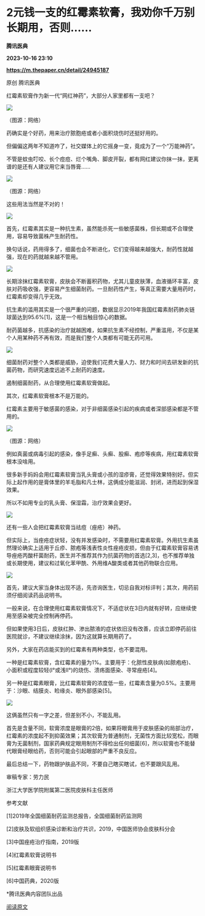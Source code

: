 # 2元钱一支的红霉素软膏，我劝你千万别长期用，否则……
**腾讯医典**

**2023-10-16 23:10**

**https://m.thepaper.cn/detail/24945187**

原创 腾讯医典

红霉素软膏作为新一代“网红神药”，大部分人家里都有一支吧？

![](https://imagepphcloud.thepaper.cn/pph/image/274/282/27.jpg)

（图源：网络）

药确实是个好药，用来治疗脓胞疮或者小面积烧伤时还挺好用的。

但偏偏这两年不知道咋了，社交媒体上的它摇身一变，竟成为了一个“万能神药”。

不管是蚊虫叮咬、长个痘痘、烂个嘴角、脚皮开裂，都有网红建议你抹一抹，更离谱的是还有人建议用它来当唇膏……

![](https://imagepphcloud.thepaper.cn/pph/image/274/282/30.jpg)

（图源：网络）

这些用法当然是不对的！

![](https://imagepphcloud.thepaper.cn/pph/image/274/282/33.jpg)

首先，红霉素其实是一种抗生素，虽然能杀死一些敏感菌株，但长期或不合理使用，容易导致菌株产生耐药性。

换句话说，药用得多了，细菌也会不断进化，它们变得越来越强大，耐药性就越强，现在的药就越来越不管用。

![](https://imagepphcloud.thepaper.cn/pph/image/274/282/35.jpg)

长期涂抹红霉素软膏，皮肤会不断蓄积药物，尤其儿童皮肤薄，血液循环丰富，皮肤对药吸收强，更容易产生细菌耐药。一旦耐药性产生，等真正需要大量用药时，红霉素却变得几乎无效。

抗生素的滥用其实是一个很严重的问题，数据显示2019年我国红霉素耐药肺炎链球菌达到95.6%\[1\]，这是一个相当触目惊心的数据。

耐药菌越多，抗感染的治疗就越困难，如果抗生素不经控制，严重滥用，不仅是某个人用某种药不再有效，而是我们整个人类都有可能无药可用。

![](https://imagepphcloud.thepaper.cn/pph/image/274/282/36.jpg)

细菌耐药对整个人类都是威胁，迫使我们花费大量人力、财力和时间去研发新的抗菌药物，而研究速度远追不上耐药的速度。

遏制细菌耐药，从合理使用红霉素软膏做起。

其次，红霉素软膏根本不是万能的。

红霉素主要用于敏感菌的感染，对于非细菌感染引起的疾病或者深部感染都是不管用的。

![](https://imagepphcloud.thepaper.cn/pph/image/274/282/38.jpg)

（图源：网络）

例如真菌或病毒引起的感染，像手足癣、头癣、股癣、疱疹等疾病，用红霉素软膏根本没啥用。

很多新手妈妈会用红霉素软膏当乳头膏或小孩的湿疹膏，还觉得效果特别好。但实际上起作用的是膏体里的羊毛脂和凡士林，这俩成分能滋润、封闭，进而起到保湿效果。

所以不如用专业的乳头膏、保湿霜，治疗效果会更好。

![](https://imagepphcloud.thepaper.cn/pph/image/274/282/40.jpg)

还有一些人会把红霉素软膏当祛痘（痤疮）神药。

但实际上，当痤疮症状轻，没有并发感染时，不需要用红霉素软膏。外用抗生素虽然理论确实上适用于丘疹、脓疱等浅表性炎性痤疮皮损，但由于红霉素软膏容易诱导痤疮丙酸杆菌耐药，医生并不推荐其作为抗菌药物的首选\[2,3\]，也不推荐单独或长期使用，建议和过氧化苯甲酰、外用维A酸类或者其他药物联合应用。

![](https://imagepphcloud.thepaper.cn/pph/image/274/282/42.jpg)

首先，建议大家当身体出现不适，先咨询医生，切忌自我对标评判；其次，用药前须仔细阅读药品说明书。

一般来说，在合理使用红霉素软膏情况下，不适症状在3日内就有好转，应继续使用至感染被完全控制再停药。

但如果使用3日后，皮肤红肿、渗出脓液的症状依旧没有改善，应该立即停药前往医院就诊，不建议继续涂抹，因为这就算长期用药了。

另外，大家在药店能买到的红霉素有两种类型，也不要混用。

一种是红霉素软膏，含红霉素的量为1%。主要用于：化脓性皮肤病(如脓疱疮)、小面积或程度较轻(Ⅰ°或浅Ⅱ°)的烧伤、溃疡面感染、寻常痤疮\[4\]。

另一种是红霉素眼膏，比红霉素软膏的浓度低一些，红霉素含量为0.5%。主要用于：沙眼、结膜炎、睑缘炎、眼外部感染\[5\]。

![](https://imagepphcloud.thepaper.cn/pph/image/274/282/45.jpg)

这俩虽然只有一字之差，但差别不小，不能乱用。

首先是含量不同，软膏浓度是眼膏的2倍，如果将眼膏用于皮肤感染的局部治疗，红霉素的浓度起不到抑菌效果；其次软膏为普通制剂，无菌性方面比较宽松，而眼膏为无菌制剂，国家药典规定眼用制剂不得检出任何细菌\[6\]，所以软膏也不能替代眼膏经眼给药，否则可能会引起眼部的严重不良反应。

最后总结一下，药物跟护肤品不同，不要自己瞎买瞎试，也不要跟风乱用。

审稿专家：劳力民

浙江大学医学院附属第二医院皮肤科主任医师

参考文献

\[1\]2019年全国细菌耐药监测总报告，全国细菌耐药监测网

\[2\]皮肤及软组织感染诊断和治疗共识，2019，中国医师协会皮肤科分会

\[3\]中国痤疮治疗指南，2019版

\[4\]红霉素软膏说明书

\[5\]红霉素眼膏说明书

\[6\]中国药典，2020版

\*腾讯医典内容团队出品

[阅读原文](http://mp.weixin.qq.com/s?__biz=Mzg2NDEzNTk4OA==&mid=2247637287&idx=2&sn=bbc7f5e32c1528d8f81075eae0618841)